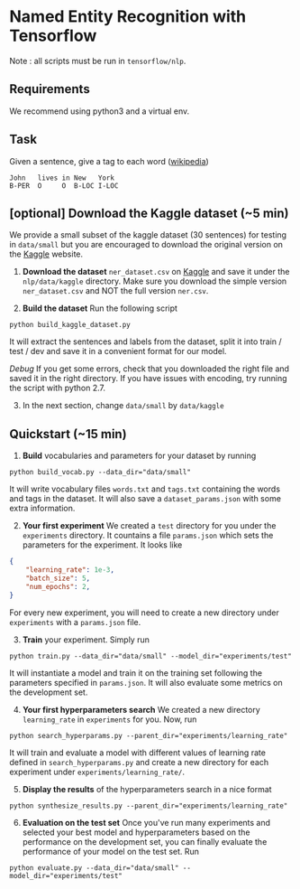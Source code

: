 # Named Entity Recognition with Tensorflow

Note : all scripts must be run in `tensorflow/nlp`.

## Requirements

We recommend using python3 and a virtual env.

## Task

Given a sentence, give a tag to each word ([wikipedia](https://en.wikipedia.org/wiki/Named-entity_recognition))

```
John   lives in New   York
B-PER  O     O  B-LOC I-LOC
```

## [optional] Download the Kaggle dataset (~5 min)

We provide a small subset of the kaggle dataset (30 sentences) for testing in `data/small` but you are encouraged to download the original version on the [Kaggle](https://www.kaggle.com/abhinavwalia95/entity-annotated-corpus/data) website.

1. __Download the dataset__ `ner_dataset.csv` on [Kaggle](https://www.kaggle.com/abhinavwalia95/entity-annotated-corpus/data) and save it under the `nlp/data/kaggle` directory. Make sure you download the simple version `ner_dataset.csv` and NOT the full version `ner.csv`.

2. __Build the dataset__ Run the following script

```
python build_kaggle_dataset.py
```

It will extract the sentences and labels from the dataset, split it into train / test / dev and save it in a convenient format for our model.

*Debug* If you get some errors, check that you downloaded the right file and saved it in the right directory. If you have issues with encoding, try running the script with python 2.7.

3. In the next section, change `data/small` by `data/kaggle`


## Quickstart (~15 min)

1. __Build__ vocabularies and parameters for your dataset by running

```
python build_vocab.py --data_dir="data/small"
```

It will write vocabulary files `words.txt` and `tags.txt` containing the words and tags in the dataset. It will also save a `dataset_params.json` with some extra information.

2. __Your first experiment__ We created a `test` directory for you under the `experiments` directory. It countains a file `params.json` which sets the parameters for the experiment. It looks like

```json
{
    "learning_rate": 1e-3,
    "batch_size": 5,
    "num_epochs": 2,
}
```

For every new experiment, you will need to create a new directory under `experiments` with a `params.json` file.

3. __Train__ your experiment. Simply run

```
python train.py --data_dir="data/small" --model_dir="experiments/test"
```


It will instantiate a model and train it on the training set following the parameters specified in `params.json`. It will also evaluate some metrics on the development set.

4. __Your first hyperparameters search__ We created a new directory `learning_rate` in `experiments` for you. Now, run

```
python search_hyperparams.py --parent_dir="experiments/learning_rate"
```

It will train and evaluate a model with different values of learning rate defined in `search_hyperparams.py` and create a new directory for each experiment under `experiments/learning_rate/`.

5. __Display the results__ of the hyperparameters search in a nice format

```
python synthesize_results.py --parent_dir="experiments/learning_rate"
```

6. __Evaluation on the test set__ Once you've run many experiments and selected your best model and hyperparameters based on the performance on the development set, you can finally evaluate the performance of your model on the test set. Run

```
python evaluate.py --data_dir="data/small" --model_dir="experiments/test"
```
